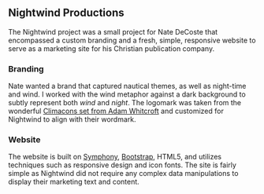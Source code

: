 ## Nightwind Productions

The Nightwind project was a small project for Nate DeCoste that encompassed a custom branding and a fresh, simple, responsive website to serve as a marketing site for his Christian publication company.

### Branding

Nate wanted a brand that captured nautical themes, as well as night-time and wind. I worked with the wind metaphor against a dark background to subtly represent both _wind_ and _night_. The logomark was taken from the wonderful [Climacons set from Adam Whitcroft](http://adamwhitcroft.com/climacons/) and customized for Nightwind to align with their wordmark.

### Website

The website is built on [Symphony](http://getsymphony.com/), [Bootstrap](http://getbootstrap.com/), HTML5, and utilizes techniques such as responsive design and icon fonts. The site is fairly simple as Nightwind did not require any complex data manipulations to display their marketing text and content.